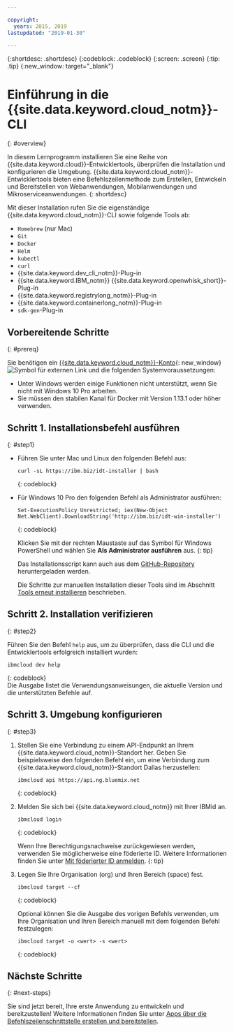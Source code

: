 ```yaml
---

copyright:
  years: 2015, 2019
lastupdated: "2019-01-30"

---
```


{:shortdesc: .shortdesc}
{:codeblock: .codeblock}
{:screen: .screen}
{:tip: .tip}
{:new_window: target="_blank"}

# Einführung in die {{site.data.keyword.cloud_notm}}-CLI
{: #overview}

In diesem Lernprogramm installieren Sie eine Reihe von {{site.data.keyword.cloud}}-Entwicklertools, überprüfen die Installation und konfigurieren die Umgebung. {{site.data.keyword.cloud_notm}}-Entwicklertools bieten eine Befehlszeilenmethode zum Erstellen, Entwickeln und Bereitstellen von Webanwendungen, Mobilanwendungen und Mikroserviceanwendungen.
{: shortdesc}

Mit dieser Installation rufen Sie die eigenständige {{site.data.keyword.cloud_notm}}-CLI sowie folgende Tools ab:

* `Homebrew` (nur Mac)
* `Git`
* `Docker`
* `Helm`
* `kubectl`
* `curl`
* {{site.data.keyword.dev_cli_notm}}-Plug-in
* {{site.data.keyword.IBM_notm}} {{site.data.keyword.openwhisk_short}}-Plug-in
* {{site.data.keyword.registrylong_notm}}-Plug-in
* {{site.data.keyword.containerlong_notm}}-Plug-in
* `sdk-gen`-Plug-in

## Vorbereitende Schritte
{: #prereq}

Sie benötigen ein [{{site.data.keyword.cloud_notm}}-Konto](https://console.bluemix.net/){: new_window} ![Symbol für externen Link](../icons/launch-glyph.svg "Symbol für externen Link") und die folgenden Systemvoraussetzungen:

* Unter Windows werden einige Funktionen nicht unterstützt, wenn Sie nicht mit Windows 10 Pro arbeiten.
* Sie müssen den stabilen Kanal für Docker mit Version 1.13.1 oder höher verwenden.

## Schritt 1. Installationsbefehl ausführen
{: #step1}

* Führen Sie unter Mac und Linux den folgenden Befehl aus:

  ```
  curl -sL https://ibm.biz/idt-installer | bash
  ```
  {: codeblock}

* Für Windows 10 Pro den folgenden Befehl als Administrator ausführen:

  ```
  Set-ExecutionPolicy Unrestricted; iex(New-Object Net.WebClient).DownloadString('http://ibm.biz/idt-win-installer')
  ```
  {: codeblock}

  Klicken Sie mit der rechten Maustaste auf das Symbol für Windows PowerShell und wählen Sie **Als Administrator ausführen** aus.
  {: tip}

  Das Installationsscript kann auch aus dem [GitHub-Repository](https://github.com/IBM-Cloud/ibm-cloud-developer-tools) heruntergeladen werden.

  Die Schritte zur manuellen Installation dieser Tools sind im Abschnitt [Tools erneut installieren](/docs/cli/ts_createapps.html#appendix) beschrieben.

## Schritt 2. Installation verifizieren
{: #step2}

Führen Sie den Befehl `help` aus, um zu überprüfen, dass die CLI und die Entwicklertools erfolgreich installiert wurden:

```
ibmcloud dev help
```
{: codeblock}
<br>
Die Ausgabe listet die Verwendungsanweisungen, die aktuelle Version und die unterstützten Befehle auf.

## Schritt 3. Umgebung konfigurieren
{: #step3}

1. Stellen Sie eine Verbindung zu einem API-Endpunkt an Ihrem {{site.data.keyword.cloud_notm}}-Standort her. Geben Sie beispielsweise den folgenden Befehl ein, um eine Verbindung zum {{site.data.keyword.cloud_notm}}-Standort Dallas herzustellen:

	```
	ibmcloud api https://api.ng.bluemix.net
	```
	{: codeblock}

2. Melden Sie sich bei {{site.data.keyword.cloud_notm}} mit Ihrer IBMid an.

	```
	ibmcloud login
	```
	{: codeblock}
    <br>

	Wenn Ihre Berechtigungsnachweise zurückgewiesen werden, verwenden Sie möglicherweise eine föderierte ID. Weitere Informationen finden Sie unter [Mit föderierter ID anmelden](/docs/iam/login_fedid.html#federated_id).
	{: tip}

3. Legen Sie Ihre Organisation (org) und Ihren Bereich (space) fest.

	```
	ibmcloud target --cf
	```
	{: codeblock}

	Optional können Sie die Ausgabe des vorigen Befehls verwenden, um Ihre Organisation und Ihren Bereich manuell mit dem folgenden Befehl festzulegen:

	```
	ibmcloud target -o <wert> -s <wert>
	```
	{: codeblock}

## Nächste Schritte
{: #next-steps}

Sie sind jetzt bereit, Ihre erste Anwendung zu entwickeln und bereitzustellen! Weitere Informationen finden Sie unter [Apps über die Befehlszeilenschnittstelle erstellen und bereitstellen](/docs/apps/create-deploy-cli.html).
